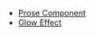 - [Prose Component](https://github.com/tesla3327/master-prose-components/tree/main/components/content)
- [Glow Effect](https://nuxt-glow.pages.dev/)

